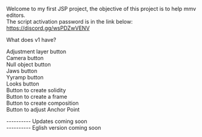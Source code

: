Welcome to my first JSP project, the objective of this project is to help mmv editors.                                                               
The script activation password is in the link below:                                                               
https://discord.gg/wsPDZwVENV                                                               
                                                               
What does v1 have?                                                               
                                                               
Adjustment layer button                                                            
Camera button                                                                
Null object button                                                                
Jaws button                                                                
Yyramp button                                                                
Looks button                                                                
Button to create solidity                                                                
Button to create a frame                                                                
Button to create composition                                                                
Button to adjust Anchor Point                                                                
                                                                
---------- Updates coming soon                                                                
---------- Eglish version coming soon                                                          
